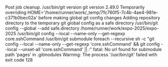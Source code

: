 Post job cleanup.
/usr/bin/git version
git version 2.49.0
Temporarily overriding HOME='/home/runner/work/_temp/7fc760f5-7c4b-4ae4-981e-c371b0bec02a' before making global git config changes
Adding repository directory to the temporary git global config as a safe directory
/usr/bin/git config --global --add safe.directory /home/runner/work/expo-2025/expo-2025
/usr/bin/git config --local --name-only --get-regexp core\.sshCommand
/usr/bin/git submodule foreach --recursive sh -c "git config --local --name-only --get-regexp 'core\.sshCommand' && git config --local --unset-all 'core.sshCommand' || :"
fatal: No url found for submodule path 'pages' in .gitmodules
Warning: The process '/usr/bin/git' failed with exit code 128